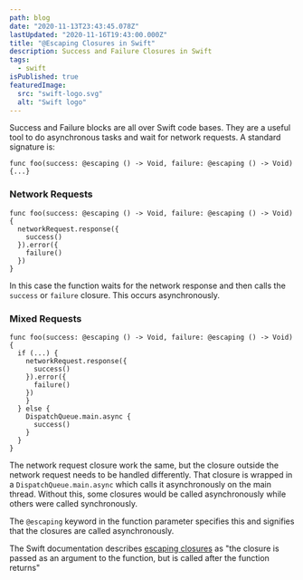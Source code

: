 ```yaml
---
path: blog
date: "2020-11-13T23:43:45.078Z"
lastUpdated: "2020-11-16T19:43:00.000Z"
title: "@Escaping Closures in Swift"
description: Success and Failure Closures in Swift
tags:
  - swift
isPublished: true
featuredImage:
  src: "swift-logo.svg"
  alt: "Swift logo"
---
```


Success and Failure blocks are all over Swift code bases. They are a useful tool to do asynchronous tasks and wait for network requests. A standard signature is:

```
func foo(success: @escaping () -> Void, failure: @escaping () -> Void) {...}
```

### Network Requests

```
func foo(success: @escaping () -> Void, failure: @escaping () -> Void) {
  networkRequest.response({
    success()
  }).error({
    failure()
  })
}
```

In this case the function waits for the network response and then calls the `success` or `failure` closure. This occurs asynchronously.

### Mixed Requests

```
func foo(success: @escaping () -> Void, failure: @escaping () -> Void) {
  if (...) {
    networkRequest.response({
      success()
    }).error({
      failure()
    })
    }
  } else {
    DispatchQueue.main.async {
      success()
    }
  }
}
```

The network request closure work the same, but the closure outside the network request needs to be handled differently. That closure is wrapped in a `DispatchQueue.main.async` which calls it asynchronously on the main thread. Without this, some closures would be called asynchronously while others were called synchronously.

The `@escaping` keyword in the function parameter specifies this and signifies that the closures are called asynchronously.

The Swift documentation describes [escaping closures](https://docs.swift.org/swift-book/LanguageGuide/Closures.html#ID546) as "the closure is passed as an argument to the function, but is called after the function returns"
